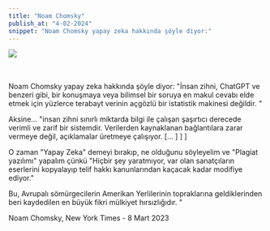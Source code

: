 ```yaml
---
title: "Noam Chomsky"
publish_at: "4-02-2024"
snippet: "Noam Chomsky yapay zeka hakkında şöyle diyor:"
---
```


<img src=/noam.jpg><br><br><br>

Noam Chomsky yapay zeka hakkında şöyle diyor:
"İnsan zihni, ChatGPT ve benzeri gibi, bir konuşmaya veya bilimsel bir soruya en makul cevabı elde etmek için yüzlerce terabayt verinin açgözlü bir istatistik makinesi değildir. "

Aksine... "insan zihni sınırlı miktarda bilgi ile çalışan şaşırtıcı derecede verimli ve zarif bir sistemdir. Verilerden kaynaklanan bağlantılara zarar vermeye değil, açıklamalar üretmeye çalışıyor. [... ] ] ]

O zaman "Yapay Zeka" demeyi bırakıp, ne olduğunu söyleyelim ve "Plagiat yazılımı" yapalım çünkü "Hiçbir şey yaratmıyor, var olan sanatçıların eserlerini kopyalayıp telif hakkı kanunlarından kaçacak kadar modifiye ediyor."

Bu, Avrupalı sömürgecilerin Amerikan Yerlilerinin topraklarına geldiklerinden beri kaydedilen en büyük fikri mülkiyet hırsızlığıdır. "

Noam Chomsky, New York Times - 8 Mart 2023
